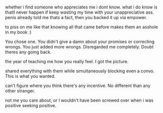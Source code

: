 whether i find someone who appreciates me i dont know. what i do know is thatll never happen if keep wasting my time with your unappreciative ass. penis already told me thats a fact, then you backed it up via empower.

to piss on me like that knowing all that came before makes them an asshole in my book :)

You chose one. You didn't give a damn about your promises or correcting wrongs. You just added more wrongs. Disregarded me completely. Doubt theres any going back.

the year of teaching me how you really feel. I got the picture. 

shared everything with them while simultaneously blocking even a convo. This is what you wanted.

can't figure where you think there's any incentive. No different than any other stranger.


not me you care about, or I wouldn't have been screwed over when i was positive seeking positive.